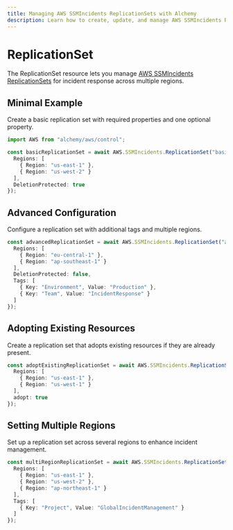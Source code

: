 ```yaml
---
title: Managing AWS SSMIncidents ReplicationSets with Alchemy
description: Learn how to create, update, and manage AWS SSMIncidents ReplicationSets using Alchemy Cloud Control.
---
```


# ReplicationSet

The ReplicationSet resource lets you manage [AWS SSMIncidents ReplicationSets](https://docs.aws.amazon.com/ssmincidents/latest/userguide/) for incident response across multiple regions.

## Minimal Example

Create a basic replication set with required properties and one optional property.

```ts
import AWS from "alchemy/aws/control";

const basicReplicationSet = await AWS.SSMIncidents.ReplicationSet("basicReplicationSet", {
  Regions: [
    { Region: "us-east-1" },
    { Region: "us-west-2" }
  ],
  DeletionProtected: true
});
```

## Advanced Configuration

Configure a replication set with additional tags and multiple regions.

```ts
const advancedReplicationSet = await AWS.SSMIncidents.ReplicationSet("advancedReplicationSet", {
  Regions: [
    { Region: "eu-central-1" },
    { Region: "ap-southeast-1" }
  ],
  DeletionProtected: false,
  Tags: [
    { Key: "Environment", Value: "Production" },
    { Key: "Team", Value: "IncidentResponse" }
  ]
});
```

## Adopting Existing Resources

Create a replication set that adopts existing resources if they are already present.

```ts
const adoptExistingReplicationSet = await AWS.SSMIncidents.ReplicationSet("adoptReplicationSet", {
  Regions: [
    { Region: "us-east-1" },
    { Region: "us-west-1" }
  ],
  adopt: true
});
```

## Setting Multiple Regions

Set up a replication set across several regions to enhance incident management.

```ts
const multiRegionReplicationSet = await AWS.SSMIncidents.ReplicationSet("multiRegionReplicationSet", {
  Regions: [
    { Region: "us-east-1" },
    { Region: "us-west-2" },
    { Region: "ap-northeast-1" }
  ],
  Tags: [
    { Key: "Project", Value: "GlobalIncidentManagement" }
  ]
});
```